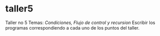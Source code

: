 # taller5
Taller no 5
Temas: *Condiciones, Flujo de control y recursion*
Escribir los programas correspondiendo a cada uno de los puntos del taller.
